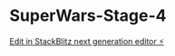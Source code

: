 # SuperWars-Stage-4

[Edit in StackBlitz next generation editor ⚡️](https://stackblitz.com/~/github.com/athithyaramaa1/SuperWars-Stage-4)